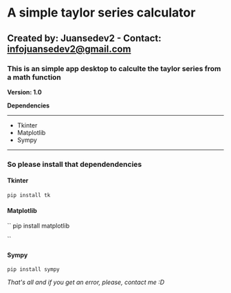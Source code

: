 # A simple taylor series calculator

## Created by: Juansedev2 - Contact: infojuansedev2@gmail.com

### This is an simple app desktop to calculte the taylor series from a math function

**Version: 1.0**

**Dependencies**

---

- Tkinter
- Matplotlib
- Sympy

---

### So please install that dependendencies

#### Tkinter

``
pip install tk
``

#### Matplotlib

``
pip install matplotlib

``

#### Sympy

``
pip install sympy
``

*That's all and if you get an error, please, contact me :D*
